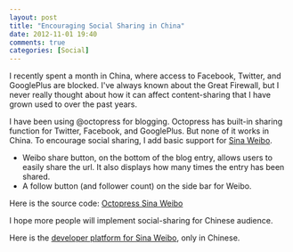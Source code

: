 ```yaml
---
layout: post
title: "Encouraging Social Sharing in China"
date: 2012-11-01 19:40
comments: true
categories: [Social]
---
```


I recently spent a month in China, where access to Facebook, Twitter, and GooglePlus are blocked.  I've always known
about the Great Firewall, but I never really thought about how it can affect content-sharing that I have grown used to over
the past years.

I have been using @octopress for blogging.  Octopress has built-in sharing function for Twitter, Facebook, and GooglePlus.
But none of it works in China.  To encourage social sharing, I add basic support for [Sina Weibo](http://en.wikipedia.org/wiki/Sina_Weibo).

* Weibo share button, on the bottom of the blog entry, allows users to easily share the url.  It also displays how many
times the entry has been shared.
* A follow button (and follower count) on the side bar for Weibo.

Here is the source code: [Octopress Sina Weibo](https://github.com/zlu/octopress-sinaweibo)

I hope more people will implement social-sharing for Chinese audience.

Here is the [developer platform for Sina Weibo](http://open.weibo.com), only in Chinese.